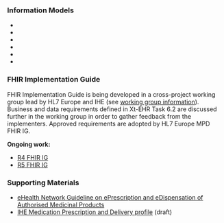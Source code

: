 ### Information Models

- [](StructureDefinition/EHDSMedicationPrescription)  
- [](StructureDefinition/EHDSMedicationDispense)  
- [](StructureDefinition/EHDSMedication)  
- [](StructureDefinition/EHDSDosaging)  
- [](StructureDefinition/EHDSPatient)  
- [](StructureDefinition/EHDSHealthProfessional)  


### FHIR Implementation Guide

FHIR Implementation Guide is being developed in a cross-project working group lead by HL7 Europe and IHE (see [working group information](https://confluence.hl7.org/display/HEU/Medication+Prescription+and+Dispense%2C+Edition+1)). Business and data requirements defined in Xt-EHR Task 6.2 are discussed further in the working group in order to gather feedback from the implementers. Approved requirements are adopted by HL7 Europe MPD FHIR IG.  

**Ongoing work:**  
- [R4 FHIR IG](https://build.fhir.org/ig/hl7-eu/mpd/)  
- [R5 FHIR IG](https://build.fhir.org/ig/hl7-eu/mpd/branches/fhir-r5/)  


### Supporting Materials

- [eHealth Network Guideline on ePrescription and eDispensation of Authorised Medicinal Products](https://health.ec.europa.eu/document/download/b744f30b-a05e-4b9c-9630-ad96ebd0b2f0_en?filename=ehn_guidelines_eprescriptions_en.pdf)
- [IHE Medication Prescription and Delivery profile](https://build.fhir.org/ig/IHE/pharm-mpd/) (draft)